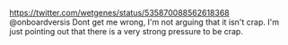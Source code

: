 https://twitter.com/wetgenes/status/535870088562618368 @onboardversis Dont get me wrong, I'm not arguing that it isn't crap. I'm just pointing out that there is a very strong pressure to be crap.